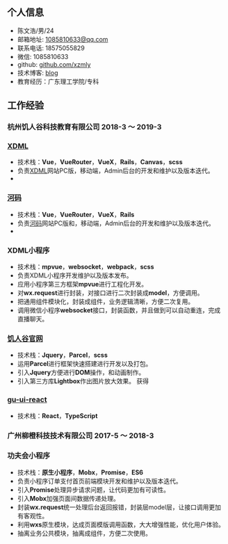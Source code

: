 ## 个人信息
- 陈文浩/男/24
- 邮箱地址: 1085810633@qq.com
- 联系电话: 18575055829
- 微信: 1085810633
- github: [github.com/xzmly](https://github.com/xzmly)
- 技术博客: [blog](https://www.jianshu.com/u/40557ee17082)
- 教育经历：广东理工学院/专科

## 工作经验
### 杭州饥人谷科技教育有限公司 2018-3 ～ 2019-3
### [XDML](https://xiedaimala.com)
- 技术栈：**Vue**，**VueRouter**，**VueX**，**Rails**，**Canvas**，**scss**
- 负责[XDML](https://xiedaimala.com)网站PC版，移动端，Admin后台的开发和维护以及版本迭代。
- 

### [河码](https://xiedaimala.com/bbs)
- 技术栈：**Vue**，**VueRouter**，**VueX**，**Rails**
- 负责[河码](https://xiedaimala.com/bbs)网站PC版和，移动端，Admin后台的开发和维护以及版本迭代。
- 

### XDML小程序
- 技术栈：**mpvue**，**websocket**，**webpack**，**scss**
- 负责XDML小程序开发维护以及版本发布。
- 应用小程序第三方框架**mpvue**进行工程化开发。
- 对**wx.request**进行封装，对接口进行二次封装成**model**，方便调用。
- 把通用组件模块化，封装成组件，业务逻辑清晰，方便二次复用。
- 调用微信小程序**websocket**接口，封装函数，并且做到可以自动重连，完成直播聊天。

### [饥人谷官网](https://jirengu.com/)
- 技术栈：**Jquery**，**Parcel**，**scss**
- 运用**Parcel**进行框架快速搭建进行开发以及打包。
- 引入**Jquery**方便进行**DOM**操作，和动画制作。
- 引入第三方库**Lightbox**作出图片放大效果。
获得

### [gu-ui-react](https://github.com/jrg-team/guui-react)
- 技术栈：**React**，**TypeScript**


### 广州柳橙科技技术有限公司  2017-5 ～ 2018-3
### 功夫会小程序
- 技术栈：**原生小程序**，**Mobx**，**Promise**，**ES6**
- 负责小程序订单支付首页前端模块开发和维护以及版本迭代。
- 引入**Promise**处理异步请求问题，让代码更加有可读性。
- 引入**Mobx**加强页面间数据传递处理。
- 封装**wx.request**统一处理后台返回报错，封装层model层，让接口调用更加有客观性。
- 利用**wxs**原生模块，达成页面模版调用函数，大大增强性能，优化用户体验。
- 抽离业务公共模块，抽离成组件，方便二次使用。

